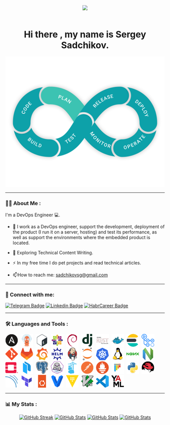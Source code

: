 <div id="header" align="center">
  <img src="https://i.giphy.com/media/v1.Y2lkPTc5MGI3NjExNXFicXB5eTJ6ZzdnM2FlbDAyenl4ZXlhODllNzY2MDEwMDk2M3NuaiZlcD12MV9pbnRlcm5hbF9naWZfYnlfaWQmY3Q9cw/CAIgh8LKFbIciGx5Qe/giphy.gif" width="100"/>
  <br>
  <img src="https://komarev.com/ghpvc/?username=sadchikovsg&style=flat-square&color=blue" alt=""/>
</div>

<h1 id="header" align="center">
  Hi there <img src="https://media.giphy.com/media/hvRJCLFzcasrR4ia7z/giphy.gif" alt="" width="30"/>, my name is Sergey Sadchikov.
</h1>

<div id="header" align="center">
  <img src="devops.gif"/>
</div>

---

### :man_technologist: About Me :
I'm a DevOps Engineer :computer:.
- :telescope: I work as a DevOps engineer, support the development, deployment of the product (I run it on a server, hosting) and test its performance, as well as support the environments where 
  the embedded product is located.

- :seedling: Exploring Technical Content Writing.

- :zap: In my free time I do pet projects and read technical articles.

- :mailbox:How to reach me: <a href= "mailto: sadchikovsg@gmail.com"> sadchikovsg@gmail.com </a>

---
### :calling: Connect with me: 
[![Telegram Badge](https://img.shields.io/badge/-Telegram-blue?style=flat&logo=Telegram&logoColor=white)](https://t.me/sadomehanik) [![Linkedin Badge](https://img.shields.io/badge/-LinkedIn-blue?style=flat&logo=Linkedin&logoColor=white)](https://www.linkedin.com/in/sergey-sadchikov-298a17321/)
[![HabrCareer Badge](https://img.shields.io/badge/-HabrCareer-blue?style=flat&logo=Habr&logoColor=white)](https://career.habr.com/sadchikovsg)

---
### :hammer_and_wrench: Languages and Tools :

<div>
  <img src="https://github.com/devicons/devicon/blob/master/icons/ansible/ansible-original.svg" title="Ansible" alt="Ansible" width="40" height="40"/>&nbsp;
  <img src="https://github.com/devicons/devicon/blob/master/icons/argocd/argocd-original.svg" title="ArgoCD" alt="ArgoCD" width="40" height="40"/>&nbsp;
  <img src="https://github.com/devicons/devicon/blob/master/icons/bash/bash-original.svg" title="Bash" alt="Bash" width="40" height="40"/>&nbsp;
  <img src="https://github.com/devicons/devicon/blob/master/icons/centos/centos-original.svg" title="CentOS" alt="CentOS" width="40" height="40"/>&nbsp;
  <img src="https://github.com/devicons/devicon/blob/master/icons/debian/debian-original.svg" title="Debian" alt="Debian" width="40" height="40"/>&nbsp;
  <img src="https://github.com/devicons/devicon/blob/master/icons/django/django-plain.svg" title="Django" alt="Django" width="40" height="40"/>&nbsp;
  <img src="https://github.com/devicons/devicon/blob/master/icons/djangorest/djangorest-original.svg" title="DjangoREST" alt="DjangoREST" width="40" height="40"/>&nbsp;
  <img src="https://github.com/devicons/devicon/blob/master/icons/docker/docker-original.svg" title="Docker" alt="Docker" width="40" height="40"/>&nbsp;
  <img src="https://github.com/devicons/devicon/blob/master/icons/elasticsearch/elasticsearch-original.svg" title="ELK" alt="ELK" width="40" height="40"/>&nbsp;
  <img src="https://github.com/devicons/devicon/blob/master/icons/githubactions/githubactions-original.svg" title="GitHubActions" alt="GitHubActions" width="40" height="40"/>&nbsp;
  <img src="https://github.com/devicons/devicon/blob/master/icons/git/git-original.svg" title="Git" alt="Git" width="40" height="40"/>&nbsp;
  <img src="https://github.com/devicons/devicon/blob/master/icons/gitlab/gitlab-original.svg" title="GitLab" alt="GitLab" width="40" height="40"/>&nbsp;
  <img src="https://github.com/devicons/devicon/blob/master/icons/grafana/grafana-original.svg" title="Grafana" alt="Grafana" width="40" height="40"/>&nbsp;
  <img src="https://github.com/devicons/devicon/blob/master/icons/helm/helm-original.svg" title="Helm" alt="Helm" width="40" height="40"/>&nbsp;
  <img src="https://github.com/devicons/devicon/blob/master/icons/jenkins/jenkins-original.svg" title="Jenkins" alt="Jenkins" width="40" height="40"/>&nbsp;
  <img src="https://github.com/devicons/devicon/blob/master/icons/jupyter/jupyter-original.svg" title="Jupiter" alt="Jupiter" width="40" height="40"/>&nbsp;
  <img src="https://github.com/devicons/devicon/blob/master/icons/kubernetes/kubernetes-original.svg" title="K8S" alt="K8S" width="40" height="40"/>&nbsp;
  <img src="https://github.com/devicons/devicon/blob/master/icons/linux/linux-original.svg" title="Linux" alt="Linux" width="40" height="40"/>&nbsp;
  <img src="https://github.com/devicons/devicon/blob/master/icons/nginx/nginx-original.svg" title="NGINX" alt="NGINX" width="40" height="40"/>&nbsp;
  <img src="https://github.com/devicons/devicon/blob/master/icons/neovim/neovim-original.svg" title="Nvim" alt="Nvim" width="40" height="40"/>&nbsp;
  <img src="https://github.com/devicons/devicon/blob/master/icons/openstack/openstack-original.svg" title="OpenStack" alt="OpenStack" width="40" height="40"/>&nbsp;
  <img src="https://github.com/devicons/devicon/blob/master/icons/packer/packer-original.svg" title="Packer" alt="Packer" width="40" height="40"/>&nbsp;
  <img src="https://github.com/devicons/devicon/blob/master/icons/postgresql/postgresql-original.svg" title="PostgreSQL" alt="PostgreSQL" width="40" height="40"/>&nbsp;
  <img src="https://github.com/devicons/devicon/blob/master/icons/podman/podman-original.svg" title="Podman" alt="Podman" width="40" height="40"/>&nbsp;
  <img src="https://github.com/devicons/devicon/blob/master/icons/portainer/portainer-original.svg" title="Portainer" alt="Portainer" width="40" height="40"/>&nbsp;
  <img src="https://github.com/devicons/devicon/blob/master/icons/postman/postman-original.svg" title="Postman" alt="Postman" width="40" height="40"/>&nbsp;
  <img src="https://github.com/devicons/devicon/blob/master/icons/prometheus/prometheus-original.svg" title="Prometheus" alt="Prometheus" width="40" height="40"/>&nbsp;
  <img src="https://github.com/devicons/devicon/blob/master/icons/pytest/pytest-original.svg" title="Pytest" alt="Pytest" width="40" height="40"/>&nbsp;
  <img src="https://github.com/devicons/devicon/blob/master/icons/python/python-original.svg" title="Python" alt="Python" width="40" height="40"/>&nbsp;
  <img src="https://github.com/devicons/devicon/blob/master/icons/redhat/redhat-original.svg" title="RedHat" alt="RedHat" width="40" height="40"/>&nbsp;
  <img src="https://github.com/devicons/devicon/blob/master/icons/sonarqube/sonarqube-original.svg" title="SonarQube" alt="SonarQube" width="40" height="40"/>&nbsp;
  <img src="https://github.com/devicons/devicon/blob/master/icons/terraform/terraform-original.svg" title="Terraform" alt="Terraform" width="40" height="40"/>&nbsp;
  <img src="https://github.com/devicons/devicon/blob/master/icons/ubuntu/ubuntu-original.svg" title="Ubuntu" alt="Ubuntu" width="40" height="40"/>&nbsp;
  <img src="https://github.com/devicons/devicon/blob/master/icons/vagrant/vagrant-original.svg" title="Vagrant" alt="Vagrant" width="40" height="40"/>&nbsp;
  <img src="https://github.com/devicons/devicon/blob/master/icons/vault/vault-original.svg" title="Vault" alt="Vault" width="40" height="40"/>&nbsp;
  <img src="https://github.com/devicons/devicon/blob/master/icons/vim/vim-original.svg" title="Vim" alt="Vim" width="40" height="40"/>&nbsp;
  <img src="https://github.com/devicons/devicon/blob/master/icons/vscode/vscode-original.svg" title="Vscode" alt="Vscode" width="40" height="40"/>&nbsp;
  <img src="https://github.com/devicons/devicon/blob/master/icons/yaml/yaml-original.svg" title="Yaml" alt="Yaml" width="40" height="40"/>&nbsp;
</div>

---
### :bar_chart: My Stats :

<div id="header" align="center">
  <a align="center" href="https://git.io/streak-stats"><img src="https://github-readme-streak-stats.herokuapp.com?user=sadchikovsg&theme=codeSTACKr&hide_border=true" alt="GitHub Streak" /></a>
  <a align="center" href="https://github.com/anuraghazra/github-readme-stats"><img src="https://github-readme-stats.vercel.app/api?username=sadchikovsg&show_icons=true&theme=codeSTACKr" alt="GitHub Stats" /></a>
  <a align="center" href="https://github.com/anuraghazra/github-readme-stats"><img src="https://github-readme-stats.vercel.app/api/top-langs/?username=sadchikovsg&layout=compact&theme=codeSTACKr" alt="GitHub Stats" /></a>
  <a align="center" href="https://github.com/anuraghazra/github-readme-stats"><img src="https://github-readme-stats.vercel.app/api/pin/?username=sadchikovsg&repo=sadchikovsg&layout=compact&theme=codeSTACKr" alt="GitHub Stats" /></a>
  
</div>
